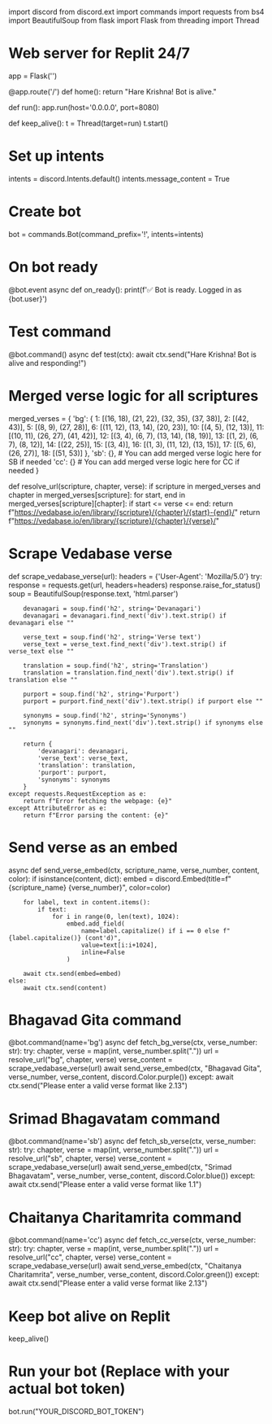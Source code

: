 import discord
from discord.ext import commands
import requests
from bs4 import BeautifulSoup
from flask import Flask
from threading import Thread

# Web server for Replit 24/7
app = Flask('')

@app.route('/')
def home():
    return "Hare Krishna! Bot is alive."

def run():
    app.run(host='0.0.0.0', port=8080)

def keep_alive():
    t = Thread(target=run)
    t.start()

# Set up intents
intents = discord.Intents.default()
intents.message_content = True

# Create bot
bot = commands.Bot(command_prefix='!', intents=intents)

# On bot ready
@bot.event
async def on_ready():
    print(f'✅ Bot is ready. Logged in as {bot.user}')

# Test command
@bot.command()
async def test(ctx):
    await ctx.send("Hare Krishna! Bot is alive and responding!")

# Merged verse logic for all scriptures
merged_verses = {
    'bg': {
        1: [(16, 18), (21, 22), (32, 35), (37, 38)],
        2: [(42, 43)],
        5: [(8, 9), (27, 28)],
        6: [(11, 12), (13, 14), (20, 23)],
        10: [(4, 5), (12, 13)],
        11: [(10, 11), (26, 27), (41, 42)],
        12: [(3, 4), (6, 7), (13, 14), (18, 19)],
        13: [(1, 2), (6, 7), (8, 12)],
        14: [(22, 25)],
        15: [(3, 4)],
        16: [(1, 3), (11, 12), (13, 15)],
        17: [(5, 6), (26, 27)],
        18: [(51, 53)]
    },
    'sb': {},  # You can add merged verse logic here for SB if needed
    'cc': {}   # You can add merged verse logic here for CC if needed
}

def resolve_url(scripture, chapter, verse):
    if scripture in merged_verses and chapter in merged_verses[scripture]:
        for start, end in merged_verses[scripture][chapter]:
            if start <= verse <= end:
                return f"https://vedabase.io/en/library/{scripture}/{chapter}/{start}-{end}/"
    return f"https://vedabase.io/en/library/{scripture}/{chapter}/{verse}/"

# Scrape Vedabase verse

def scrape_vedabase_verse(url):
    headers = {'User-Agent': 'Mozilla/5.0'}
    try:
        response = requests.get(url, headers=headers)
        response.raise_for_status()
        soup = BeautifulSoup(response.text, 'html.parser')

        devanagari = soup.find('h2', string='Devanagari')
        devanagari = devanagari.find_next('div').text.strip() if devanagari else ""

        verse_text = soup.find('h2', string='Verse text')
        verse_text = verse_text.find_next('div').text.strip() if verse_text else ""

        translation = soup.find('h2', string='Translation')
        translation = translation.find_next('div').text.strip() if translation else ""

        purport = soup.find('h2', string='Purport')
        purport = purport.find_next('div').text.strip() if purport else ""

        synonyms = soup.find('h2', string='Synonyms')
        synonyms = synonyms.find_next('div').text.strip() if synonyms else ""

        return {
            'devanagari': devanagari,
            'verse_text': verse_text,
            'translation': translation,
            'purport': purport,
            'synonyms': synonyms
        }
    except requests.RequestException as e:
        return f"Error fetching the webpage: {e}"
    except AttributeError as e:
        return f"Error parsing the content: {e}"

# Send verse as an embed
async def send_verse_embed(ctx, scripture_name, verse_number, content, color):
    if isinstance(content, dict):
        embed = discord.Embed(title=f"{scripture_name} {verse_number}", color=color)

        for label, text in content.items():
            if text:
                for i in range(0, len(text), 1024):
                    embed.add_field(
                        name=label.capitalize() if i == 0 else f"{label.capitalize()} (cont'd)",
                        value=text[i:i+1024],
                        inline=False
                    )

        await ctx.send(embed=embed)
    else:
        await ctx.send(content)

# Bhagavad Gita command
@bot.command(name='bg')
async def fetch_bg_verse(ctx, verse_number: str):
    try:
        chapter, verse = map(int, verse_number.split("."))
        url = resolve_url("bg", chapter, verse)
        verse_content = scrape_vedabase_verse(url)
        await send_verse_embed(ctx, "Bhagavad Gita", verse_number, verse_content, discord.Color.purple())
    except:
        await ctx.send("Please enter a valid verse format like 2.13")

# Srimad Bhagavatam command
@bot.command(name='sb')
async def fetch_sb_verse(ctx, verse_number: str):
    try:
        chapter, verse = map(int, verse_number.split("."))
        url = resolve_url("sb", chapter, verse)
        verse_content = scrape_vedabase_verse(url)
        await send_verse_embed(ctx, "Srimad Bhagavatam", verse_number, verse_content, discord.Color.blue())
    except:
        await ctx.send("Please enter a valid verse format like 1.1")

# Chaitanya Charitamrita command
@bot.command(name='cc')
async def fetch_cc_verse(ctx, verse_number: str):
    try:
        chapter, verse = map(int, verse_number.split("."))
        url = resolve_url("cc", chapter, verse)
        verse_content = scrape_vedabase_verse(url)
        await send_verse_embed(ctx, "Chaitanya Charitamrita", verse_number, verse_content, discord.Color.green())
    except:
        await ctx.send("Please enter a valid verse format like 2.13")

# Keep bot alive on Replit
keep_alive()

# Run your bot (Replace with your actual bot token)
bot.run("YOUR_DISCORD_BOT_TOKEN")


